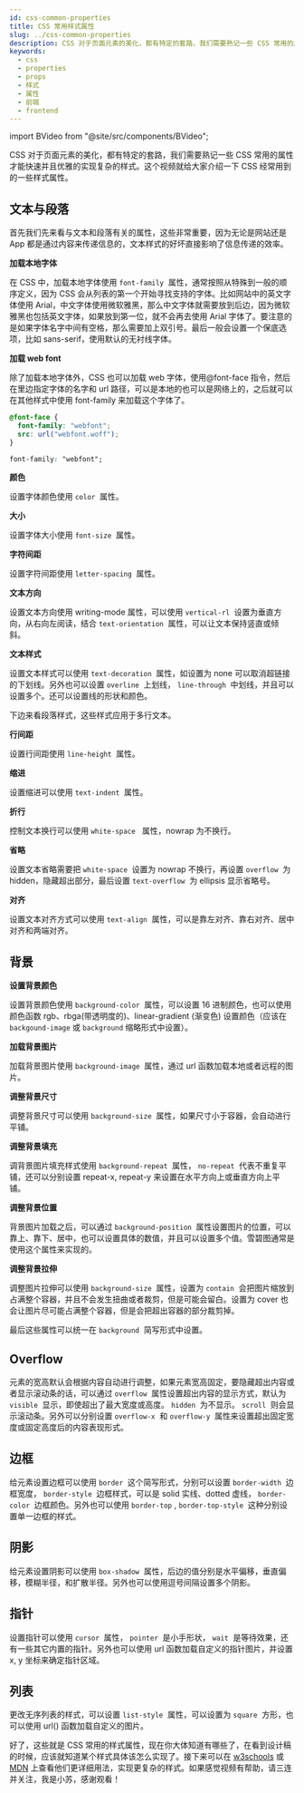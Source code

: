 ```yaml
---
id: css-common-properties
title: CSS 常用样式属性
slug: ../css-common-properties
description: CSS 对于页面元素的美化，都有特定的套路，我们需要熟记一些 CSS 常用的属性才能快速并且优雅的实现复杂的样式。这个视频就给大家介绍一下 CSS 经常用到的一些样式属性。
keywords:
  - css
  - properties
  - props
  - 样式
  - 属性
  - 前端
  - frontend
---
```


import BVideo from "@site/src/components/BVideo";

<BVideo src="//player.bilibili.com/player.html?aid=839129631&bvid=BV1654y1m76w&cid=224360189&page=1"/>

CSS 对于页面元素的美化，都有特定的套路，我们需要熟记一些 CSS 常用的属性才能快速并且优雅的实现复杂的样式。这个视频就给大家介绍一下 CSS 经常用到的一些样式属性。

## 文本与段落

首先我们先来看与文本和段落有关的属性，这些非常重要，因为无论是网站还是 App 都是通过内容来传递信息的，文本样式的好坏直接影响了信息传递的效率。

**加载本地字体** 

在 CSS 中，加载本地字体使用 `font-family`  属性，通常按照从特殊到一般的顺序定义，因为 CSS 会从列表的第一个开始寻找支持的字体。比如网站中的英文字体使用 Arial，中文字体使用微软雅黑，那么中文字体就需要放到后边，因为微软雅黑也包括英文字体，如果放到第一位，就不会再去使用 Arial 字体了。要注意的是如果字体名字中间有空格，那么需要加上双引号。最后一般会设置一个保底选项，比如 sans-serif，使用默认的无衬线字体。

**加载 web font** 

除了加载本地字体外，CSS 也可以加载 web 字体，使用@font-face 指令，然后在里边指定字体的名字和 url 路径，可以是本地的也可以是网络上的，之后就可以在其他样式中使用 font-family 来加载这个字体了。

```css
@font-face {
  font-family: "webfont";
  src: url("webfont.woff");
}

font-family: "webfont";
```

**颜色**

设置字体颜色使用 `color`  属性。

**大小**

设置字体大小使用 `font-size`  属性。

**字符间距**

设置字符间距使用 `letter-spacing`  属性。

**文本方向**

设置文本方向使用 writing-mode 属性，可以使用 `vertical-rl`  设置为垂直方向，从右向左阅读，结合 `text-orientation`  属性，可以让文本保持竖直或倾斜。

**文本样式**

设置文本样式可以使用 `text-decoration`  属性，如设置为 none 可以取消超链接的下划线。另外也可以设置 `overline`  上划线， `line-through`  中划线，并且可以设置多个。还可以设置线的形状和颜色。

下边来看段落样式，这些样式应用于多行文本。

**行间距**

设置行间距使用 `line-height`  属性。

**缩进**

设置缩进可以使用 `text-indent`  属性。

**折行**

控制文本换行可以使用 `white-space`   属性，nowrap 为不换行。

**省略**

设置文本省略需要把 `white-space`  设置为 nowrap 不换行，再设置 `overflow`  为 hidden，隐藏超出部分，最后设置 `text-overflow`  为 ellipsis 显示省略号。

**对齐**

设置文本对齐方式可以使用 `text-align`  属性，可以是靠左对齐、靠右对齐、居中对齐和两端对齐。

## 背景

**设置背景颜色**

设置背景颜色使用 `background-color`  属性，可以设置 16 进制颜色，也可以使用颜色函数 rgb、rbga(带透明度的)、linear-gradient (渐变色) 设置颜色（应该在 `backgound-image` 或 `background` 缩略形式中设置）。

**加载背景图片**

加载背景图片使用 `background-image`  属性，通过 url 函数加载本地或者远程的图片。

**调整背景尺寸**

调整背景尺寸可以使用 `background-size`  属性，如果尺寸小于容器，会自动进行平铺。

**调整背景填充**

调背景图片填充样式使用 `background-repeat`  属性， `no-repeat`  代表不重复平铺，还可以分别设置 repeat-x, repeat-y 来设置在水平方向上或垂直方向上平铺。

**调整背景位置**

背景图片加载之后，可以通过 `background-position`  属性设置图片的位置，可以靠上、靠下、居中，也可以设置具体的数值，并且可以设置多个值。雪碧图通常是使用这个属性来实现的。

**调整背景拉伸**

调整图片拉伸可以使用 `background-size`  属性，设置为 `contain`  会把图片缩放到占满整个容器，并且不会发生扭曲或者裁剪，但是可能会留白。设置为 cover 也会让图片尽可能占满整个容器，但是会把超出容器的部分裁剪掉。

最后这些属性可以统一在 `background`  简写形式中设置。

## Overflow

元素的宽高默认会根据内容自动进行调整，如果元素宽高固定，要隐藏超出内容或者显示滚动条的话，可以通过 `overflow`  属性设置超出内容的显示方式，默认为 `visible`  显示，即使超出了最大宽度或高度。 `hidden`  为不显示。 `scroll`  则会显示滚动条。另外可以分别设置 `overflow-x`  和 `overflow-y`  属性来设置超出固定宽度或固定高度后的内容表现形式。

## 边框

给元素设置边框可以使用 `border`  这个简写形式，分别可以设置 `border-width`  边框宽度， `border-style`  边框样式，可以是 solid 实线、dotted 虚线， `border-color`  边框颜色。另外也可以使用 `border-top` , `border-top-style`  这种分别设置单一边框的样式。

## 阴影

给元素设置阴影可以使用 `box-shadow`  属性，后边的值分别是水平偏移，垂直偏移，模糊半径，和扩散半径。另外也可以使用逗号间隔设置多个阴影。

## 指针

设置指针可以使用 `cursor`  属性， `pointer`  是小手形状， `wait`  是等待效果，还有一些其它内置的指针。另外也可以使用 url 函数加载自定义的指针图片，并设置 x, y 坐标来确定指针区域。

## 列表

更改无序列表的样式，可以设置 `list-style`  属性，可以设置为 `square`  方形，也可以使用 url() 函数加载自定义的图片。

好了，这些就是 CSS 常用的样式属性，现在你大体知道有哪些了，在看到设计稿的时候，应该就知道某个样式具体该怎么实现了。接下来可以在 [w3schools](https://www.w3schools.com/) 或 [MDN](https://developer.mozilla.org/en-US/) 上查看他们更详细用法，实现更复杂的样式。如果感觉视频有帮助，请三连并关注，我是小苏，感谢观看！
